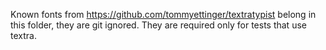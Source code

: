 Known fonts from 
https://github.com/tommyettinger/textratypist
belong in this folder, they are git ignored. They are required only for tests that use textra.